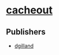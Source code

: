 # [cacheout](https://pypi.org/project/cacheout)



## Publishers
- [dgilland](https://pypi.org/user/dgilland)

